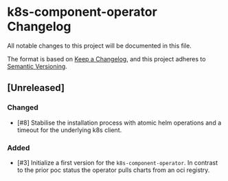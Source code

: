 # k8s-component-operator Changelog
All notable changes to this project will be documented in this file.

The format is based on [Keep a Changelog](https://keepachangelog.com/en/1.0.0/),
and this project adheres to [Semantic Versioning](https://semver.org/spec/v2.0.0.html).

## [Unreleased]
### Changed
- [#8] Stabilise the installation process with atomic helm operations and a timeout for the underlying k8s client.
### Added
- [#3] Initialize a first version for the `k8s-component-operator`. In contrast to the prior poc status the operator pulls charts from an oci registry.
